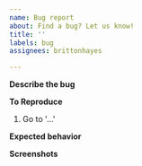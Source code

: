 ```yaml
---
name: Bug report
about: Find a bug? Let us know!
title: ''
labels: bug
assignees: brittonhayes

---
```


**Describe the bug**
<!-- A clear and concise description of what the bug is. -->

**To Reproduce**
1. Go to '...'

**Expected behavior**
<!-- A clear and concise description of what you expected to happen. -->

**Screenshots**
<!-- If applicable, add screenshots to help explain your problem. -->
